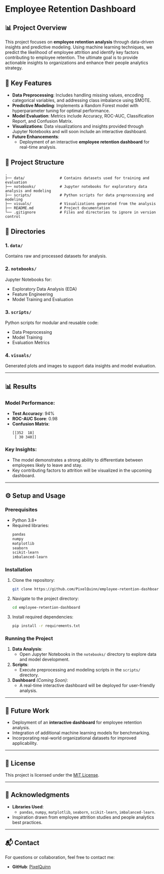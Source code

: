 # Employee Retention Dashboard

## 📊 Project Overview
This project focuses on **employee retention analysis** through data-driven insights and predictive modeling. Using machine learning techniques, we predict the likelihood of employee attrition and identify key factors contributing to employee retention. The ultimate goal is to provide actionable insights to organizations and enhance their people analytics strategy.

## 🚀 Key Features
- **Data Preprocessing**: Includes handling missing values, encoding categorical variables, and addressing class imbalance using SMOTE.
- **Predictive Modeling**: Implements a Random Forest model with hyperparameter tuning for optimal performance.
- **Model Evaluation**: Metrics include Accuracy, ROC-AUC, Classification Report, and Confusion Matrix.
- **Visualizations**: Data visualizations and insights provided through Jupyter Notebooks and will soon include an interactive dashboard.
- **Future Enhancements**:
  - Deployment of an interactive **employee retention dashboard** for real-time analysis.

## 📁 Project Structure
```
.
├── data/                # Contains datasets used for training and evaluation
├── notebooks/           # Jupyter notebooks for exploratory data analysis and modeling
├── scripts/             # Python scripts for data preprocessing and modeling
├── visuals/             # Visualizations generated from the analysis
├── README.md            # Project documentation
└── .gitignore           # Files and directories to ignore in version control
```

## 📂 Directories
### 1. `data/`
Contains raw and processed datasets for analysis.

### 2. `notebooks/`
Jupyter Notebooks for:
- Exploratory Data Analysis (EDA)
- Feature Engineering
- Model Training and Evaluation

### 3. `scripts/`
Python scripts for modular and reusable code:
- Data Preprocessing
- Model Training
- Evaluation Metrics

### 4. `visuals/`
Generated plots and images to support data insights and model evaluation.

---

## 📊 Results
### Model Performance:
- **Test Accuracy**: 94%
- **ROC-AUC Score**: 0.98
- **Confusion Matrix**:
  ```
  [[352  18]
   [ 30 340]]
  ```

### Key Insights:
- The model demonstrates a strong ability to differentiate between employees likely to leave and stay.
- Key contributing factors to attrition will be visualized in the upcoming dashboard.

---

## ⚙️ Setup and Usage
### Prerequisites
- Python 3.8+
- Required libraries:
  ```bash
  pandas
  numpy
  matplotlib
  seaborn
  scikit-learn
  imbalanced-learn
  ```

### Installation
1. Clone the repository:
   ```bash
   git clone https://github.com/PixelQuinn/employee-retention-dashboard.git
   ```
2. Navigate to the project directory:
   ```bash
   cd employee-retention-dashboard
   ```
3. Install required dependencies:
   ```bash
   pip install -r requirements.txt
   ```

### Running the Project
1. **Data Analysis**:
   - Open Jupyter Notebooks in the `notebooks/` directory to explore data and model development.
2. **Scripts**:
   - Execute preprocessing and modeling scripts in the `scripts/` directory.
3. **Dashboard** *(Coming Soon)*:
   - A real-time interactive dashboard will be deployed for user-friendly analysis.

---

## 📌 Future Work
- Deployment of an **interactive dashboard** for employee retention analysis.
- Integration of additional machine learning models for benchmarking.
- Incorporating real-world organizational datasets for improved applicability.

---

## 📜 License
This project is licensed under the [MIT License](LICENSE).

---

## 🙌 Acknowledgments
- **Libraries Used**:
  - `pandas`, `numpy`, `matplotlib`, `seaborn`, `scikit-learn`, `imbalanced-learn`.
- Inspiration drawn from employee attrition studies and people analytics best practices.

---

## 📬 Contact
For questions or collaboration, feel free to contact me:
- **GitHub**: [PixelQuinn](https://github.com/PixelQuinn)

